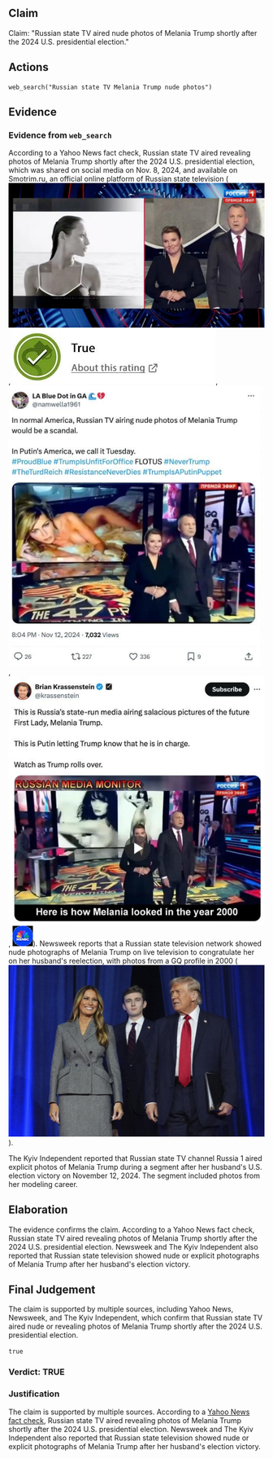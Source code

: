 ## Claim
Claim: "Russian state TV aired nude photos of Melania Trump shortly after the 2024 U.S. presidential election."

## Actions
```
web_search("Russian state TV Melania Trump nude photos")
```

## Evidence
### Evidence from `web_search`
According to a Yahoo News fact check, Russian state TV aired revealing photos of Melania Trump shortly after the 2024 U.S. presidential election, which was shared on social media on Nov. 8, 2024, and available on Smotrim.ru, an official online platform of Russian state television (![image 2037](media/2025-08-07_19-34-1754595299-036245.jpg), ![image 2038](media/2025-08-07_19-34-1754595299-241505.jpg), ![image 2039](media/2025-08-07_19-35-1754595300-726700.jpg), ![image 2040](media/2025-08-07_19-35-1754595301-472048.jpg), ![image 2044](media/2025-08-07_19-35-1754595308-159419.jpg)). Newsweek reports that a Russian state television network showed nude photographs of Melania Trump on live television to congratulate her on her husband's reelection, with photos from a GQ profile in 2000 (![image 2045](media/2025-08-07_19-35-1754595322-502114.jpg)).

The Kyiv Independent reported that Russian state TV channel Russia 1 aired explicit photos of Melania Trump during a segment after her husband's U.S. election victory on November 12, 2024. The segment included photos from her modeling career.


## Elaboration
The evidence confirms the claim. According to a Yahoo News fact check, Russian state TV aired revealing photos of Melania Trump shortly after the 2024 U.S. presidential election. Newsweek and The Kyiv Independent also reported that Russian state television showed nude or explicit photographs of Melania Trump after her husband's election victory.


## Final Judgement
The claim is supported by multiple sources, including Yahoo News, Newsweek, and The Kyiv Independent, which confirm that Russian state TV aired nude or revealing photos of Melania Trump shortly after the 2024 U.S. presidential election.

`true`


### Verdict: TRUE

### Justification
The claim is supported by multiple sources. According to a [Yahoo News fact check](https://news.yahoo.com/fact-check-russian-state-tv-190000698.html), Russian state TV aired revealing photos of Melania Trump shortly after the 2024 U.S. presidential election. Newsweek and The Kyiv Independent also reported that Russian state television showed nude or explicit photographs of Melania Trump after her husband's election victory.
